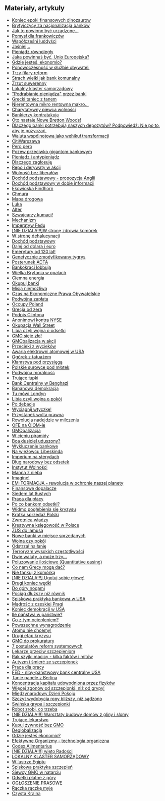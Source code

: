 
<h2>Materiały, artykuły</h2>
<p style="margin: 0px 0px 18px; font-size: 18px; font-family: Helvetica;">
<ul>
	<li><a href='{{site.baseurl}}\articles\Koniec%20epoki%20finansowych%20dinozaurow.html'>Koniec epoki finansowych dinozaurow</a>
	<li><a href='{{site.baseurl}}\articles\Brytyjczycy%20za%20nacjonalizacja%20bankow.html'>Brytyjczycy za nacjonalizacją banków</a>
	<li><a href='{{site.baseurl}}\articles\Jak%20to%20powinno%20byc%20urzadzone.html'>Jak to powinno być urządzone...</a>
	<li><a href='{{site.baseurl}}\articles\Pomysl%20dla%20frankowiczow.html'>Pomysł dla frankowiczów</a>
	<li><a href='{{site.baseurl}}\articles\Wspolczesni%20luddysci.html'>Współcześni luddyści</a>
	<li><a href='{{site.baseurl}}\articles\Jasniej.html'>Jaśniej...</a>
	<li><a href='{{site.baseurl}}\articles\Pieniadz%20rownolegly.html'>Pieniądz równoległy</a>
	<li><a href='{{site.baseurl}}\articles\Jaka%20powinnas%20byc%20Unio%20Europejska.html'>Jaka powinnaś być, Unio Europejska?</a>
	<li><a href='{{site.baseurl}}\articles\Gdzie%20jestes%20ekonomio.html'>Gdzie jesteś, ekonomio?</a>
	<li><a href='{{site.baseurl}}\articles\Ponowoczesnosc%20w%20sluzbie%20obywateli.html'>Ponowoczesność w służbie obywateli</a>
	<li><a href='{{site.baseurl}}\articles\Trzy%20filary%20reform.html'>Trzy filary reform</a>
	<li><a href='{{site.baseurl}}\articles\Strach%20wielki%20jak%20bank%20komunalny.html'>Strach wielki jak bank komunalny</a>
	<li><a href='{{site.baseurl}}\articles\Zrzut%20suwerenny.html'>Zrzut suwerenny</a>
	<li><a href='{{site.baseurl}}\articles\Lokalny%20klaster%20samorzadowy_.html'>Lokalny klaster samorządowy</a>
	<li><a href='{{site.baseurl}}\articles\Podrabianie%20pieniadza%20przez%20banki.html'>"Podrabianie pieniądza" przez banki</a>
	<li><a href='{{site.baseurl}}\articles\Grecki%20taniec%20z%20tanem.html'>Grecki taniec z tanem</a>
	<li><a href='{{site.baseurl}}\articles\Nierentowna%20mikro%20rentowna%20makro.html'>Nierentowna mikro rentowna makro...</a>
	<li><a href='{{site.baseurl}}\articles\Charytatywny%20piewca%20wolnosci.html'>Charytatywny piewca wolności</a>
	<li><a href='{{site.baseurl}}\articles\Bankierzy%20kontratakuja.html'>Bankierzy kontratakują</a>
	<li><a href='{{site.baseurl}}\articles\Oto%20nastaje%20Nowe%20Bretton%20Woods%21.html'>Oto nastaje Nowe Bretton Woods!</a>
	<li><a href='{{site.baseurl}}\articles\Dlaczego%20banki%20potrzebuja%20naszych%20depozytow%20Podpowiedz Nie%20po%20to%20aby%20je%20pozyczac.html'>Dlaczego banki potrzebują naszych depozytów? Podpowiedź: Nie po to, aby je pożyczać.</a>
	<li><a href='{{site.baseurl}}\articles\Waluta%20wspolnotowa%20jako%20wehikul%20transformacji.html'>Waluta wspólnotowa jako wehikuł transformacji</a>
	<li><a href='{{site.baseurl}}\articles\CitiWarszawa.html'>CitiWarszawa</a>
	<li><a href='{{site.baseurl}}\articles\Pero%20pero.html'>Pero pero</a>
	<li><a href='{{site.baseurl}}\articles\Pozew%20przeciwko%20gigantom%20bankowym.html'>Pozew przeciwko gigantom bankowym</a>
	<li><a href='{{site.baseurl}}\articles\Pieniadz%20i%20antypieniadz.html'>Pieniądz i antypieniądz</a>
	<li><a href='{{site.baseurl}}\articles\Dlaczego%20zaglosuje.html'>Dlaczego zagłosuję</a>
	<li><a href='{{site.baseurl}}\articles\Repo%20i%20derywaty%20w%20akcji.html'>Repo i derywaty w akcji</a>
	<li><a href='{{site.baseurl}}\articles\Wolnosc%20bez%20liberalow.html'>Wolność bez liberałów</a>
	<li><a href='{{site.baseurl}}\articles\Dochod%20podstawowy%20-%20propozycja%20Anglii.html'>Dochód podstawowy - propozycja Anglii</a>
	<li><a href='{{site.baseurl}}\articles\Dochod%20podstawowy%20w%20dobie%20informacji.html'>Dochód podstawowy w dobie informacji</a>
	<li><a href='{{site.baseurl}}\articles\Ekowioska%20Findhorn.html'>Ekowioska Findhorn</a>
	<li><a href='{{site.baseurl}}\articles\Chmura.html'>Chmura</a>
	<li><a href='{{site.baseurl}}\articles\Mapa%20drogowa.html'>Mapa drogowa</a>
	<li><a href='{{site.baseurl}}\articles\Luka.html'>Luka</a>
	<li><a href='{{site.baseurl}}\articles\Alter.html'>Alter</a>
	<li><a href='{{site.baseurl}}\articles\Szwajcarzy%20kumaci%21.html'>Szwajcarzy kumaci!</a>
	<li><a href='{{site.baseurl}}\articles\Mechanizm.html'>Mechanizm</a>
	<li><a href='{{site.baseurl}}\articles\Imperatyw%20Fedu.html'>Imperatyw Fedu</a>
	<li><a href='NIE DZIALA.html'>[NIE DZIALA!!!]W stronę zdrowia komórek</a>
	<li><a href='{{site.baseurl}}\articles\W%20strone%20dehalucynacji.html'>W stronę dehalucynacji</a>
	<li><a href='{{site.baseurl}}\articles\Dochod%20podstawowy.html'>Dochód podstawowy</a>
	<li><a href='{{site.baseurl}}\articles\Dalej%20od%20dolara%20i%20euro.html'>Dalej od dolara i euro</a>
	<li><a href='{{site.baseurl}}\articles\Emerytury%20od%20120%20lat%21.html'>Emerytury od 120 lat!</a>
	<li><a href='{{site.baseurl}}\articles\Genetycznie%20zmodyfikowany%20tygrys.html'>Genetycznie zmodyfikowany tygrys</a>
	<li><a href='{{site.baseurl}}\articles\Posterunek%20ACTA.html'>Posterunek ACTA</a>
	<li><a href='{{site.baseurl}}\articles\Bankokraci%20lobbuja.html'>Bankokraci lobbują</a>
	<li><a href='{{site.baseurl}}\articles\Wielka%20Brytania%20w%20opalach.html'>Wielka Brytania w opałach</a>
	<li><a href='{{site.baseurl}}\articles\Ciemna%20energia.html'>Ciemna energia</a>
	<li><a href='{{site.baseurl}}\articles\Okupuj%20banki.html'>Okupuj banki</a>
	<li><a href='{{site.baseurl}}\articles\Misja%20niemozliwa.html'>Misja niemożliwa</a>
	<li><a href='{{site.baseurl}}\articles\Czas%20na%20Ekonomiczne%20Prawa%20Obywatelskie.html'>Czas na Ekonomiczne Prawa Obywatelskie</a>
	<li><a href='{{site.baseurl}}\articles\Podwojna%20zaplata.html'>Podwójna zapłata</a>
	<li><a href='{{site.baseurl}}\articles\Occupy%20Poland.html'>Occupy Poland</a>
	<li><a href='{{site.baseurl}}\articles\Grecja%20od%20zera.html'>Grecja od zera</a>
	<li><a href='{{site.baseurl}}\articles\Podpis%20Clintona.html'>Podpis Clintona</a>
	<li><a href='{{site.baseurl}}\articles\Anonimowi%20kontra%20NYSE.html'>Anonimowi kontra NYSE</a>
	<li><a href='{{site.baseurl}}\articles\Okupacja%20Wall%20Street.html'>Okupacja Wall Street</a>
	<li><a href='{{site.baseurl}}\articles\Libia%20czyli%20wojna%20o%20odsetki.html'>Libia czyli wojna o odsetki</a>
	<li><a href='{{site.baseurl}}\articles\GMO%20sieje%20zlo%21.html'>GMO sieje zło!</a>
	<li><a href='{{site.baseurl}}\articles\GMObalizacja%20w%20akcji.html'>GMObalizacja w akcji</a>
	<li><a href='{{site.baseurl}}\articles\Przecieki%20z%20wyciekow.html'>Przecieki z wycieków</a>
	<li><a href='{{site.baseurl}}\articles\Awaria%20elektrowni%20atomowej%20w%20USA.html'>Awaria elektrowni atomowej w USA</a>
	<li><a href='{{site.baseurl}}\articles\Ogorek%20z%20tatuazem.html'>Ogórek z tatuażem</a>
	<li><a href='{{site.baseurl}}\articles\Klamstwa%20pod%20przysiega.html'>Kłamstwa pod przysięgą</a>
	<li><a href='{{site.baseurl}}\articles\Polskie%20surowce%20pod%20mlotek.html'>Polskie surowce pod młotek</a>
	<li><a href='{{site.baseurl}}\articles\Podwojna%20moralnosc.html'>Podwójna moralność</a>
	<li><a href='{{site.baseurl}}\articles\Trujace%20lupki.html'>Trujące łupki</a>
	<li><a href='{{site.baseurl}}\articles\Bank%20Centralny%20w%20Benghazi.html'>Bank Centralny w Benghazi</a>
	<li><a href='{{site.baseurl}}\articles\Bananowa%20demokracja.html'>Bananowa demokracja</a>
	<li><a href='{{site.baseurl}}\articles\Tu%20mowi%20Londyn.html'>Tu mówi Londyn</a>
	<li><a href='{{site.baseurl}}\articles\Libia%20czyli%20wojna%20o%20pokoj.html'>Libia czyli wojna o pokój</a>
	<li><a href='{{site.baseurl}}\articles\Po%20debacie.html'>Po debacie</a>
	<li><a href='{{site.baseurl}}\articles\Wyciagnij%20wtyczke%21.html'>Wyciągnij wtyczkę!</a>
	<li><a href='{{site.baseurl}}\articles\Przystanek%20wolta%20prawna.html'>Przystanek wolta prawna</a>
	<li><a href='{{site.baseurl}}\articles\Rewolucja%20nadejdzie%20w%20milczeniu.html'>Rewolucja nadejdzie w milczeniu</a>
	<li><a href='{{site.baseurl}}\articles\OFE%20na%20OIOM-ie.html'>OFE na OIOM-ie</a>
	<li><a href='{{site.baseurl}}\articles\GMObalizacja.html'>GMObalizacja</a>
	<li><a href='{{site.baseurl}}\articles\W%20cieniu%20piramidy.html'>W cieniu piramidy</a>
	<li><a href='{{site.baseurl}}\articles\Boa%20dusiciel%20uduszony.html'>Boa dusiciel uduszony?</a>
	<li><a href='{{site.baseurl}}\articles\Wykluczenie%20bankowe.html'>Wykluczenie bankowe</a>
	<li><a href='{{site.baseurl}}\articles\Na%20wiezowcu%20Libeskinda.html'>Na wieżowcu Libeskinda</a>
	<li><a href='{{site.baseurl}}\articles\Imperium%20na%20sterydach.html'>Imperium na sterydach</a>
	<li><a href='{{site.baseurl}}\articles\Dlug%20narodowy%20bez%20odsetek.html'>Dług narodowy bez odsetek</a>
	<li><a href='{{site.baseurl}}\articles\Instytut%20Wolnosci.html'>Instytut Wolności</a>
	<li><a href='{{site.baseurl}}\articles\Manna%20z%20nieba.html'>Manna z nieba</a>
	<li><a href='{{site.baseurl}}\articles\Imagine%21.html'>Imagine!</a>
	<li><a href='{{site.baseurl}}\articles\EM-FORMACJA%20-%20rewolucja%20w%20ochronie%20naszej%20planety.html'>EM-FORMACJA - rewolucja w ochronie naszej planety</a>
	<li><a href='{{site.baseurl}}\articles\Finansowe%20dopalacze.html'>Finansowe dopalacze</a>
	<li><a href='{{site.baseurl}}\articles\Siedem%20lat%20tlustych.html'>Siedem lat tłustych</a>
	<li><a href='{{site.baseurl}}\articles\Praca%20dla%20placy.html'>Praca dla płacy</a>
	<li><a href='{{site.baseurl}}\articles\Po%20co%20bankom%20odsetki.html'>Po co bankom odsetki?</a>
	<li><a href='{{site.baseurl}}\articles\Widmo%20poglebienia%20sie%20kryzysu.html'>Widmo pogłebienia się kryzysu</a>
	<li><a href='{{site.baseurl}}\articles\Krotka%20sprzedaz%20Polski.html'>Krótka sprzedaż Polski</a>
	<li><a href='{{site.baseurl}}\articles\Zwrotnica%20wladzy.html'>Zwrotnica władzy</a>
	<li><a href='{{site.baseurl}}\articles\Kreatywna%20ksiegowosc%20w%20Polsce.html'>Kreatywna księgowość w Polsce</a>
	<li><a href='{{site.baseurl}}\articles\ZUS%20do%20lamusa.html'>ZUS do lamusa</a>
	<li><a href='{{site.baseurl}}\articles\Nowe%20banki%20w%20miejsce%20sprzedanych.html'>Nowe banki w miejsce sprzedanych</a>
	<li><a href='{{site.baseurl}}\articles\Wojna%20czy%20pokoj.html'>Wojna czy pokój</a>
	<li><a href='{{site.baseurl}}\articles\Odstrzal%20na%20lanie.html'>Odstrzał na łanię</a>
	<li><a href='{{site.baseurl}}\articles\Terroryzm%20wysokich%20czestotliwosci.html'>Terroryzm wysokich częstotliwości</a>
	<li><a href='{{site.baseurl}}\articles\Dwie%20waluty%20a%20moze%20trzy.html'>Dwie waluty, a może trzy...</a>
	<li><a href='{{site.baseurl}}\articles\Poluzowanie%20ilosciowe%20%28Quantitative%20easing%29.html'>Poluzowanie ilościowe (Quantitative easing)</a>
	<li><a href='{{site.baseurl}}\articles\Co%20nam%20Grecy%20moga%20dac.html'>Co nam Grecy mogą dać?</a>
	<li><a href='{{site.baseurl}}\articles\Nie%20tankuj%20z%20komorka.html'>Nie tankuj z komórką</a>
	<li><a href='NIE DZIALA.html'>[NIE DZIALA!!!] Ugotuj sobie głowę!</a>
	<li><a href='{{site.baseurl}}\articles\Drugi%20koniec%20wedki.html'>Drugi koniec wędki</a>
	<li><a href='{{site.baseurl}}\articles\Do%20gory%20nogami.html'>Do góry nogami</a>
	<li><a href='{{site.baseurl}}\articles\Pociag%20dluzszy%20niz%20rownik.html'>Pociąg dłuższy niż równik</a>
	<li><a href='{{site.baseurl}}\articles\Spiskowa%20praktyka%20bankowa%20w%20USA.html'>Spiskowa praktyka bankowa w USA</a>
	<li><a href='{{site.baseurl}}\articles\Madrosc%20z%20czeskiej%20Pragi.html'>Mądrość z czeskiej Pragi</a>
	<li><a href='{{site.baseurl}}\articles\Koniec%20demokracji%20w%20USA.html'>Koniec demokracji w USA</a>
	<li><a href='{{site.baseurl}}\articles\Ile%20panstwa%20w%20panstwie.html'>Ile państwa w państwie?</a>
	<li><a href='{{site.baseurl}}\articles\Co%20z%20tym%20ociepleniem.html'>Co z tym ociepleniem?</a>
	<li><a href='{{site.baseurl}}\articles\Powszechne%20wynagrodzenie.html'>Powszechne wynagrodzenie</a>
	<li><a href='{{site.baseurl}}\articles\Atomu%20nie%20chcemy%21.html'>Atomu nie chcemy!</a>
	<li><a href='{{site.baseurl}}\articles\Drugi%20etap%20kryzysu.html'>Drugi etap kryzysu</a>
	<li><a href='{{site.baseurl}}\articles\GMO%20do%20prokuratury.html'>GMO do prokuratury</a>
	<li><a href='{{site.baseurl}}\articles\7%20postulatow%20reform%20systemowych.html'>7 postulatów reform systemowych</a>
	<li><a href='{{site.baseurl}}\articles\Lekarze%20przeciw%20szczepieniom.html'>Lekarze przeciw szczepieniom</a>
	<li><a href='{{site.baseurl}}\articles\Rak%20szyjki%20macicy%20-%20kilka%20faktow%20i%20mitow.html'>Rak szyjki macicy - kilka faktów i mitów</a>
	<li><a href='{{site.baseurl}}\articles\Autyzm%20i%20smierc%20ze%20szczepionek.html'>Autyzm i śmierć ze szczepionek</a>
	<li><a href='{{site.baseurl}}\articles\Praca%20dla%20pracy.html'>Praca dla pracy</a>
	<li><a href='{{site.baseurl}}\articles\FED%20-%20niby-panstwowy%20bank%20centralny%20USA.html'>FED - niby-państwowy bank centralny USA</a>
	<li><a href='{{site.baseurl}}\articles\Tanie%20panele%20z%20Berlina.html'>Tanie panele z Berlina</a>
	<li><a href='{{site.baseurl}}\articles\Koncentracja%20kapitalu%20udowodniona%20przez%20fizykow.html'>Koncentracja kapitału udowodniona przez fizyków</a>
	<li><a href='{{site.baseurl}}\articles\Wiecej%20zgonow%20od%20szczepionki%20niz%20od%20grypy%21.html'>Więcej zgonów od szczepionki, niż od grypy!</a>
	<li><a href='{{site.baseurl}}\articles\Miedzynarodowy%20Dzien%20Pokoju.html'>Międzynarodowy Dzień Pokoju</a>
	<li><a href='{{site.baseurl}}\articles\Szczyt%20wydobycia%20ropy%20blizszy%20niz%20sadzono.html'>Szczyt wydobycia ropy bliższy, niż sądzono</a>
	<li><a href='{{site.baseurl}}\articles\Swinska%20grypa%20i%20szczepionki.html'>Swińska grypa i szczepionki</a>
	<li><a href='{{site.baseurl}}\articles\Robot%20zrobi%20co%20trzeba.html'>Robot zrobi, co trzeba</a>
	<li><a href='NIE DZIALA.html'>[NIE DZIALA!!!] Warsztaty budowy domów z gliny i słomy</a>
	<li><a href='{{site.baseurl}}\articles\Trujace%20lekarstwo.html'>Trujące lekarstwo</a>
	<li><a href='{{site.baseurl}}\articles\Kupuj%20zywnosc%20bez%20GMO.html'>Kupuj żywność bez GMO</a>
	<li><a href='{{site.baseurl}}\articles\Deglobalizacja.html'>Deglobalizacja</a>
	<li><a href='{{site.baseurl}}\articles\Gdzie%20jestes%20ekonomio.html'>Gdzie jesteś ekonomio?</a>
	<li><a href='{{site.baseurl}}\articles\Efektywne%20Organizmy%20-%20technologia%20organiczna.html'>Efektywne Organizmy - technologia organiczna</a>
	<li><a href='{{site.baseurl}}\articles\Codex%20Alimentarius.html'>Codex Alimentarius</a>
	<li><a href='NIE DZIALA.html'>[NIE DZIALA!!!] więto Radości</a>
	<li><a href='{{site.baseurl}}\articles\LOKALNY%20KLASTER%20SAMORZADOWY.html'>LOKALNY KLASTER SAMORZĄDOWY</a>
	<li><a href='{{site.baseurl}}\articles\W%20lustrze%20Egiptu.html'>W lustrze Egiptu</a>
	<li><a href='{{site.baseurl}}\articles\Spiskowa%20praktyka%20szczepien.html'>Spiskowa praktyka szczepień</a>
	<li><a href='{{site.baseurl}}\articles\Siewcy%20GMO%20w%20natarciu.html'>Siewcy GMO w natarciu</a>
	<li><a href='{{site.baseurl}}\articles\Odsetki%20platne%20z%20gory.html'>Odsetki płatne z góry</a>
	<li><a href='{{site.baseurl}}\articles\OGLOSZENIE%20PRASOWE.html'>OGŁOSZENIE PRASOWE</a>
	<li><a href='{{site.baseurl}}\articles\Raczka%20raczke%20myje.html'>Rączka rączkę myje</a>
	<li><a href='{{site.baseurl}}\articles\Czysta%20Kraina.html'>Czysta Kraina</a>


	

